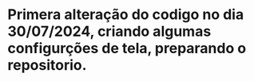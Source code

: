 # Primera alteração do codigo no dia 30/07/2024, criando algumas configurções de tela, preparando o repositorio.